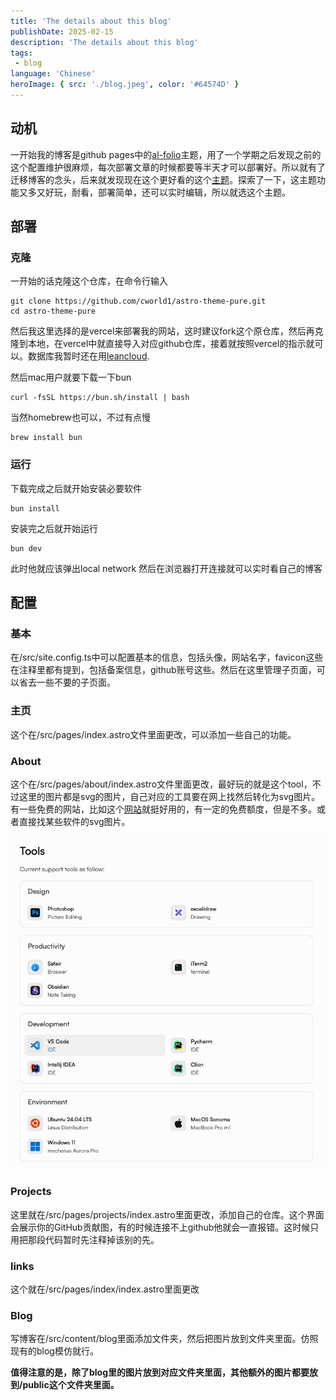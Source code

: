 ```yaml
---
title: 'The details about this blog'
publishDate: 2025-02-15
description: 'The details about this blog'
tags:
 - blog
language: 'Chinese'
heroImage: { src: './blog.jpeg', color: '#64574D' }
---
```

## 动机

一开始我的博客是github pages中的[al-folio](https://github.com/alshedivat/al-folio)主题，用了一个学期之后发现之前的这个配置维护很麻烦，每次部署文章的时候都要等半天才可以部署好。所以就有了迁移博客的念头，后来就发现现在这个更好看的这个[主题](https://github.com/cworld1/astro-theme-pure)。探索了一下，这主题功能又多又好玩，耐看，部署简单，还可以实时编辑，所以就选这个主题。

## 部署
### 克隆

一开始的话克隆这个仓库，在命令行输入

```shell
git clone https://github.com/cworld1/astro-theme-pure.git
cd astro-theme-pure
```

然后我这里选择的是vercel来部署我的网站，这时建议fork这个原仓库，然后再克隆到本地，在vercel中就直接导入对应github仓库，接着就按照vercel的指示就可以。数据库我暂时还在用[leancloud](https://console.leancloud.app/apps).

然后mac用户就要下载一下bun

```shell
curl -fsSL https://bun.sh/install | bash
```

当然homebrew也可以，不过有点慢

```shell
brew install bun
```



### 运行

下载完成之后就开始安装必要软件

```shell
bun install
```

安装完之后就开始运行

```shell
bun dev
```

此时他就应该弹出local network
然后在浏览器打开连接就可以实时看自己的博客

## 配置
### 基本
在/src/site.config.ts中可以配置基本的信息，包括头像，网站名字，favicon这些在注释里都有提到，包括备案信息，github账号这些。然后在这里管理子页面，可以省去一些不要的子页面。

### 主页
这个在/src/pages/index.astro文件里面更改，可以添加一些自己的功能。

### About
这个在/src/pages/about/index.astro文件里面更改，最好玩的就是这个tool，不过这里的图片都是svg的图片，自己对应的工具要在网上找然后转化为svg图片。有一些免费的网站，比如这个[网站](https://www.vectorizer.io)就挺好用的，有一定的免费额度，但是不多。或者直接找某些软件的svg图片。

![alt text](./截屏2025-02-15%2000.03.29.png)

### Projects
这里就在/src/pages/projects/index.astro里面更改，添加自己的仓库。这个界面会展示你的GitHub贡献图，有的时候连接不上github他就会一直报错。这时候只用把那段代码暂时先注释掉该别的先。

### links
这个就在/src/pages/index/index.astro里面更改

### Blog
写博客在/src/content/blog里面添加文件夹，然后把图片放到文件夹里面。仿照现有的blog模仿就行。


**值得注意的是，除了blog里的图片放到对应文件夹里面，其他额外的图片都要放到/public这个文件夹里面。**

